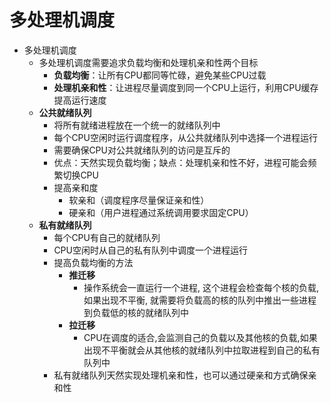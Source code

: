 # 多处理机调度

* 多处理机调度
  * 多处理机调度需要追求负载均衡和处理机亲和性两个目标
    * **负载均衡**：让所有CPU都同等忙碌，避免某些CPU过载
    * **处理机亲和性**：让进程尽量调度到同一个CPU上运行，利用CPU缓存提高运行速度
  * **公共就绪队列**
    * 将所有就绪进程放在一个统一的就绪队列中
    * 每个CPU空闲时运行调度程序，从公共就绪队列中选择一个进程运行
    * 需要确保CPU对公共就绪队列的访问是互斥的
    * 优点：天然实现负载均衡；缺点：处理机亲和性不好，进程可能会频繁切换CPU
    * 提高亲和度
      * 软亲和（调度程序尽量保证亲和性）
      * 硬亲和（用户进程通过系统调用要求固定CPU）
  * **私有就绪队列**
    * 每个CPU有自己的就绪队列
    * CPU空闲时从自己的私有队列中调度一个进程运行
    * 提高负载均衡的方法
      * **推迁移**
        * 操作系统会一直运行一个进程, 这个进程会检查每个核的负载,如果出现不平衡, 就需要将负载高的核的队列中推出一些进程到负载低的核的就绪队列中
      * **拉迁移**
        * CPU在调度的适合,会监测自己的负载以及其他核的负载,如果出现不平衡就会从其他核的就绪队列中拉取进程到自己的私有队列中
    * 私有就绪队列天然实现处理机亲和性，也可以通过硬亲和方式确保亲和性
